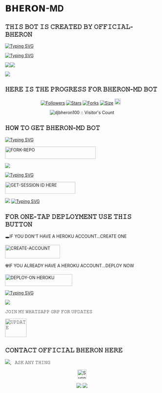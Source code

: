 
# 𝗕𝗛𝗘𝗥𝗢𝗡-MD


## 𝚃𝙷𝙸𝚂 𝙱𝙾𝚃 𝙸𝚂 𝙲𝚁𝙴𝙰𝚃𝙴𝙳 𝙱𝚈 𝙾𝙵𝙵𝙸𝙲𝙸𝙰𝙻-𝙱𝙷𝙴𝚁𝙾𝙽

[![Typing SVG](https://readme-typing-svg.herokuapp.com?font=Rockstar-ExtraBold&size=30&pause=1000&color=0000FF&center=true&vCenter=true&width=815&height=60&lines=𝙲𝚁𝙴𝙰𝚃𝙴𝙳+𝙱𝚈+𝙾𝙵𝙵𝙸𝙲𝙸𝙰𝙻+𝙱𝙷𝙴𝚁𝙾𝙽+☠︎︎)](https://git.io/typing-svg) 




[![Typing SVG](https://readme-typing-svg.herokuapp.com?font=Rockstar-ExtraBold&size=30&pause=1000&color=0000FF&center=true&vCenter=true&width=815&height=60&lines=𝙱𝙷𝙴𝚁𝙾𝙽+𝙼𝙳+𝙲𝚁𝙴𝙰𝚃𝙴𝙳+𝙱𝚈+𝙾𝙵𝙵𝙸𝙲𝙸𝙰+𝙱𝙷𝙴𝚁𝙾𝙽+☠︎︎)](https://git.io/typing-svg) 

<p align="centre"><img src="https://files.catbox.moe/puktjb.jpg"




<a><img src='https://i.imgur.com/LyHic3i.gif'/></a>


<a><img src='https://i.imgur.com/LyHic3i.gif'/></a>

## 𝙷𝙴𝚁𝙴 𝙸𝚂 𝚃𝙷𝙴 𝙿𝚁𝙾𝙶𝚁𝙴𝚂𝚂 𝙵𝙾𝚁  𝙱𝙷𝙴𝚁𝙾𝙽-𝙼𝙳 𝙱𝙾𝚃


<p align="center">
<a href="https://github.com/djbheron100/followers"><img title="Followers" src="https://img.shields.io/github/followers/djbheron100?color=blue&style=flat-square"></a>
<a href="https://github.com/djbheron100/QUEEN-MD/stargazers/"><img title="Stars" src="https://img.shields.io/github/stars/djbheron100/Bheron-MD?color=blue&style=flat-square"></a>
<a href="https://github.com/djbheron100/Bheron-MD/network/members"><img title="Forks" src="https://img.shields.io/github/forks/djbheron100/Bheron-MD?color=blue&style=flat-square"></a>
<a href="https://github.com/djbheron100/Bheron-MD/"><img title="Size" src="https://img.shields.io/github/repo-size/djbheron100/Bheron-MD?style=flat-square&color=blue"></a>
<a href="https://github.com/djbheron100/QUEEN-MD/graphs/commit-activity"><img height="20" src="https://img.shields.io/badge/Maintained%3F-yes-green.svg"></a>&nbsp;&nbsp;
</p>
<p align='center'>
</p>

 <p align="center"><img src="https://profile-counter.glitch.me/{bheron}/count.svg" alt="djbheron100 :: Visitor's Count" old_src="https://profile-counter.glitch.me/{queen}/count.svg" /></p>






## 𝙷𝙾𝚆 𝚃𝙾 𝙶𝙴𝚃 𝙱𝙷𝙴𝚁𝙾𝙽-𝙼𝙳 𝙱𝙾𝚃

  
[![Typing SVG](https://readme-typing-svg.herokuapp.com?font=Rockstar-ExtraBold&color=green&lines=𝗙𝗢𝗥𝗞+𝗔𝗡𝗗+𝗦𝗧𝗔𝗥+𝗥𝗘𝗣𝗢)](https://git.io/typing-svg)
 

  
   
   <a href="https://github.com/djbheron100/Bheron-MD/fork"><img title="FORK-REPO" src="https://img.shields.io/badge/FORK-REPO-h?color=green&style=for-the-badge&logo=tesla" width="297" height="40.45"/></a></p>


<a><img src='https://i.imgur.com/LyHic3i.gif'/></a>

 
 
[![Typing SVG](https://readme-typing-svg.herokuapp.com?font=Rockstar-ExtraBold&color=☠︎︎☠︎︎green&lines=𝗦𝗘𝗦𝗦𝗜𝗢𝗡+𝗜𝗗+𝗦𝗜𝗧𝗘+𝗜𝗦+𝗛𝗘𝗥𝗘)](https://git.io/typing-svg)
 


  <a href="https://bheron-md-1.onrender.com"><img title="GET-SESSION ID HERE" src="https://img.shields.io/badge/GET-SESSION ID HERE-h?color=green&style=for-the-badge&logo=adidas" width="230" height="38.45"/></a></p>

  
  <a><img src='https://i.imgur.com/LyHic3i.gif'/></a>
[![Typing SVG](https://readme-typing-svg.herokuapp.com?font=Rockstar-ExtraBold&color=green&lines=𝐃𝐄𝐏𝐋𝐎𝐘+𝐎𝐍+𝐇𝐄𝐑𝐎𝐊𝐔)](https://git.io/typing-svg)


 
  

 
## 𝙵𝙾𝚁 𝙾𝙽𝙴-𝚃𝙰𝙿 𝙳𝙴𝙿𝙻𝙾𝚈𝙼𝙴𝙽𝚃 𝚄𝚂𝙴 𝚃𝙷𝙸𝚂 𝙱𝚄𝚃𝚃𝙾𝙽

   🕳IF YOU DON'T HAVE A HEROKU ACCOUNT...CREATE ONE
   
   <a href="https://signup.heroku.com/"><img title="CREATE-ACCOUNT" src="https://img.shields.io/badge/CREATE-ACCOUNT-h?color=blue&style=for-the-badge&logo=heroku" width="180" height="43.45"/></a></p>

   ☢️IF YOU ALREADY HAVE A HEROKU ACCOUNT...DEPLOY NOW

 <a href="https://dashboard.heroku.com/new?template=https://github.com/djbheron100/Bheron-MD"><img title="DEPLOY-ON HEROKU" src="https://img.shields.io/badge/DEPLOY-ON HEROKU-h?color=purple&style=for-the-badge&logo=heroku" width="220" height="38.45"/></a></p>

 
 [![Typing SVG](https://readme-typing-svg.herokuapp.com?font=Rockstar-ExtraBold&size=30&pause=1000&color=0000FF&center=true&vCenter=true&width=815&height=60&lines=bεlίεvεɖ+ᵗʰᵃᵗ+ί+αɱ+ŋᴏthiŋg+but+ηօ+օηε+lίkε+ɱε)](https://git.io/typing-svg) 

<a><img src='https://i.imgur.com/LyHic3i.gif'/></a>



</a>
   𝙹𝙾𝙸𝙽 𝙼𝚈 𝚆𝙷𝙰𝚃𝚂𝙰𝙿𝙿 𝙶𝚁𝙿 𝙵𝙾𝚁 𝚄𝙿𝙳𝙰𝚃𝙴𝚂

<a
href="https://chat.whatsapp.com/ETRxZtsoOtxHZekpW7x6Nk" target="blank"><img
 align="center" src="https://raw.githubusercontent.com/rahuldkjain/github-profile-readme-generator/master/src/images/icons/Social/whatsapp.svg" alt="𝚄𝙿𝙳𝙰𝚃𝙴" height="60" width="70" /></a>



## 𝙲𝙾𝙽𝚃𝙰𝙲𝚃 𝙾𝙵𝙵𝙸𝙲𝙸𝙰𝙻 𝙱𝙷𝙴𝚁𝙾𝙽 𝙷𝙴𝚁𝙴
 
   
   <a href="https://wa.me/27610822140">
    <img src="https://img.shields.io/badge/WhatsApp-25D366?style=for-the-badge&logo=whatsapp&logoColor=white" />
  </a>&nbsp;&nbsp;
   <a

   ## 𝙰𝚂𝙺 𝙰𝙽𝚈 𝚃𝙷𝙸𝙽𝙶







</div>






<p align="center">
    <a href="https://whatsapp.com/channel/0029VadbcXREFeXq720tTN0D">
        <img height="30" title="Support Group" src="https://img.shields.io/badge/Support%20Group-25D366?style=for-the-badge&logo=whatsapp&logoColor=white">
    </a>
</p>

<div align="center">
    <a><img src='https://i.imgur.com/LyHic3i.gif'/></a>
    <a><img src='https://i.imgur.com/LyHic3i.gif'/></a>
</div>

